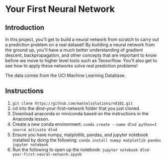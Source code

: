 # Your First Neural Network
## Introduction
In this project, you'll get to build a neural network from scratch to carry out a prediction problem on a real dataset! By building a neural network from the ground up, you'll have a much better understanding of gradient descent, backpropagation, and other concepts that are important to know before we move to higher level tools such as Tensorflow. You'll also get to see how to apply these networks solve real prediction problems!

The data comes from the UCI Machine Learning Database.

## Instructions
1. `git clone https://github.com/mantelsolutions/nd101.git`
2. cd into the dlnd-your-first-network folder that you just cloned.
3. Download anaconda or miniconda based on the instructions in the Anaconda lesson.
4. Create a new conda environment:
    `conda create --name dlnd python=3`
    `source activate dlnd`
5. Ensure you have numpy, matplotlib, pandas, and jupyter notebook installed by doing the following:
    `conda install numpy matplotlib pandas jupyter notebook`
6. Run the following to open up the notebook:
    `jupyter notebook dlnd-your-first-neural-network.ipynb`
